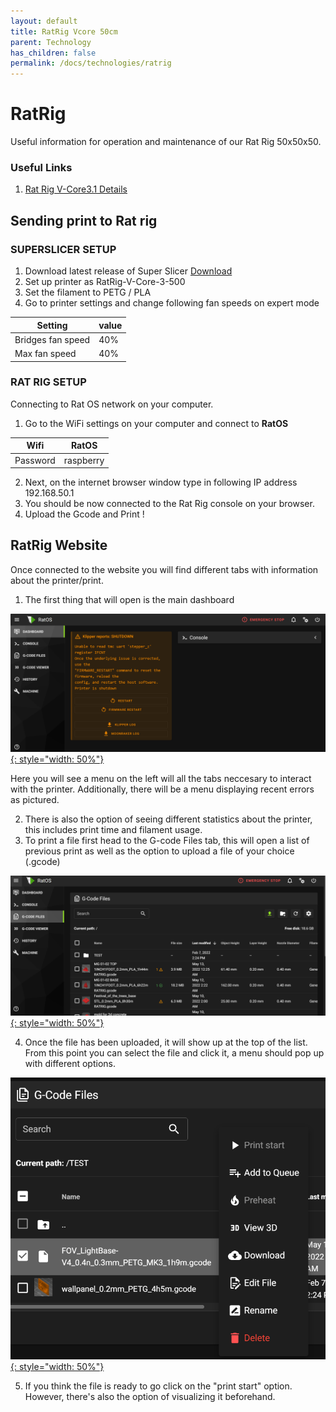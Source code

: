 ```yaml
---
layout: default
title: RatRig Vcore 50cm 
parent: Technology
has_children: false
permalink: /docs/technologies/ratrig
---
```

# RatRig

Useful information for operation and maintenance of our Rat Rig 50x50x50.

### Useful Links
1. [Rat Rig V-Core3.1 Details](https://docs.ratrig.com/product-details/v-core3-1)

## Sending print to Rat rig
### SUPERSLICER SETUP
1. Download latest release of Super Slicer [Download](https://github.com/supermerill/SuperSlicer/releases)
2. Set up printer as RatRig-V-Core-3-500
3. Set the filament to PETG / PLA
4. Go to printer settings and change following fan speeds on expert mode

| Setting  | value |
| ----------------- | -- |
| Bridges fan speed    | 40% |
| Max fan speed     | 40% |

### RAT RIG SETUP
Connecting to Rat OS network on your computer.
1. Go to the WiFi settings on your computer and connect to **RatOS**
 
| Wifi       | RatOS        |
| ---------- | ------------ |
| Password   | raspberry    |

2. Next, on the internet browser window type in following IP address
192.168.50.1
3. You should be now connected to the Rat Rig console on your browser.
4. Upload the Gcode and Print !

## RatRig Website
Once connected to the website you will find different tabs with information about the printer/print.  
1. The first thing that will open is the main dashboard

[![Main Dashboard](/assets/images/RatRig/RatRig_Dashboard.png "Main Dashboard"){: style="width: 50%"}](/assets/images/RatRig/RatRig_Dashboard.png "Main Dashboard")

Here you will see a menu on the left will all the tabs neccesary to interact with the printer. Additionally, there will be a menu displaying recent errors as pictured.

2. There is also the option of seeing different statistics about the printer, this includes print time and filament usage.  
3. To print a file first head to the G-code Files tab, this will open a list of previous print as well as the option to upload a file of your choice (.gcode)  

[![G-code Files](/assets/images/RatRig/RatRig_GcodeFiles.png "G-code Files"){: style="width: 50%"}](/assets/images/RatRig/RatRig_GcodeFiles.png "G-code Files")

4. Once the file has been uploaded, it will show up at the top of the list. From this point you can select the file and click it, a menu should pop up with different options. 

[![G-code Option Menu](/assets/images/RatRig/RatRif_FilesMenu.png "G-code Option Menu"){: style="width: 50%"}](/assets/images/RatRig/RatRif_FilesMenu.png "G-code Option Menu")


5. If you think the file is ready to go click on the "print start" option. However, there's also the option of visualizing it beforehand.
